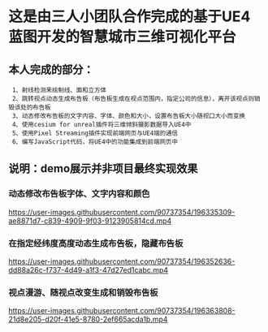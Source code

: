 # 这是由三人小团队合作完成的基于UE4蓝图开发的智慧城市三维可视化平台
## 本人完成的部分：
     1、射线检测来绘制线、面和立方体
     2、跳转视点动态生成布告板（布告板生成在视点范围内，指定公司的信息），离开该视点则销毁该处的布告板
     3、动态修改布告板的文字内容、字体、颜色和大小，设置布告板大小随视口大小而变换
     4、使用cesium for unreal插件将三维倾斜摄影数据导入UE4中
     5、使用Pixel Streaming插件实现前端网页与UE4端的通信
     6、编写JavaScript代码，将UE4中的功能集成到前端网页中
## 说明：demo展示并非项目最终实现效果

### 动态修改布告板字体、文字内容和颜色
https://user-images.githubusercontent.com/90737354/196335309-ae8871d7-c839-4909-9f03-9123905814cd.mp4

### 在指定经纬度高度动态生成布告板，隐藏布告板
https://user-images.githubusercontent.com/90737354/196352636-dd88a26c-f737-4d49-a1f3-47d27ed1cabc.mp4

### 视点漫游、随视点改变生成和销毁布告板
https://user-images.githubusercontent.com/90737354/196363808-21d8e205-d20f-41e5-8780-2ef665acda1b.mp4
